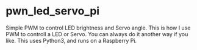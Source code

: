 # pwn_led_servo_pi
Simple PWM to control LED brightness and Servo angle.
This is how I use PWM to controll a LED or Servo. You can always do it another way if you like.
This uses Python3, and runs on a Raspberry Pi.
